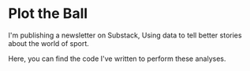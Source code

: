 <h1>Plot the Ball</h1>

I'm publishing a newsletter on Substack, Using data to tell better stories about the world of sport.

Here, you can find the code I've written to perform these analyses.
